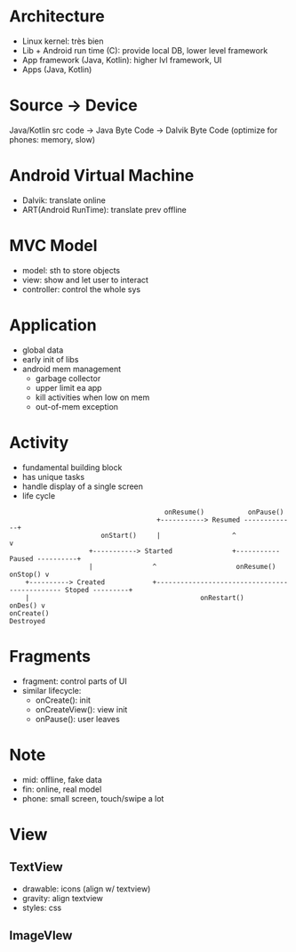 # Architecture
- Linux kernel: très bien
- Lib + Android run time (C): provide local DB, lower level framework
- App framework (Java, Kotlin): higher lvl framework, UI
- Apps (Java, Kotlin)

# Source -> Device
Java/Kotlin src code -> Java Byte Code -> Dalvik Byte Code (optimize for phones: memory, slow)

# Android Virtual Machine
- Dalvik: translate online
- ART(Android RunTime): translate prev offline

# MVC Model
- model: sth to store objects
- view: show and let user to interact
- controller: control the whole sys

# Application
- global data
- early init of libs
- android mem management
  - garbage collector
  - upper limit ea app
  - kill activities when low on mem
  - out-of-mem exception
  

# Activity
- fundamental building block
- has unique tasks
- handle display of a single screen
- life cycle

```
									   onResume()			onPause()
									 +-----------> Resumed -------------+
					   onStart()	 |					^			 	v
					+-----------> Started				+----------- Paused ----------+
					|				^					 onResume() 		 onStop() v
	+----------> Created			+---------------------------------------------- Stoped ---------+
	|											onRestart()									onDes()	v
onCreate()																						Destroyed
```

# Fragments
- fragment: control parts of UI
- similar lifecycle:
  - onCreate(): init
  - onCreateView(): view init
  - onPause(): user leaves
  
# Note
- mid: offline, fake data
- fin: online, real model
- phone: small screen, touch/swipe a lot

# View
## TextView
- drawable: icons (align w/ textview)
- gravity: align textview
- styles: css
## ImageVIew

